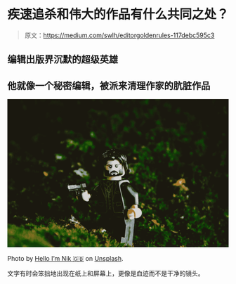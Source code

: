 # 疾速追杀和伟大的作品有什么共同之处？

> 原文：<https://medium.com/swlh/editorgoldenrules-117debc595c3>

## 编辑出版界沉默的超级英雄

## 他就像一个秘密编辑，被派来清理作家的肮脏作品

![](img/6431ec015b3d051d2ac8c1b4f888c020.png)

Photo by [Hello I’m Nik 🇬🇧](https://unsplash.com/@helloimnik?utm_source=unsplash&utm_medium=referral&utm_content=creditCopyText) on [Unsplash](https://unsplash.com/search/photos/john-wick?utm_source=unsplash&utm_medium=referral&utm_content=creditCopyText).

文字有时会笨拙地出现在纸上和屏幕上，更像是血迹而不是干净的镜头。